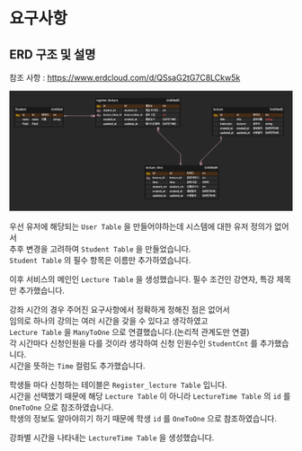 # 요구사항

## ERD 구조 및 설명

참조 사항 : https://www.erdcloud.com/d/QSsaG2tG7C8LCkw5k

![img_1.png](img_1.png)

우선 유저에 해당되는 `User Table` 을 만들어야하는데 시스템에 대한 유저 정의가 없어서  
추후 변경을 고려하여 `Student Table` 을 만들었습니다.  
`Student Table` 의 필수 항목은 이름만 추가하였습니다.

이후 서비스의 메인인 `Lecture Table` 을 생성했습니다.
필수 조건인 강연자, 특강 제목 만 추가했습니다.

강좌 시간의 경우 주어진 요구사항에서 정확하게 정해진 점은 없어서    
임의로 하나의 강의는 여러 시간을 갖을 수 있다고 생각하였고    
`Lecture Table` 을 `ManyToOne` 으로 연결했습니다.(논리적 관계도만 연결)  
각 시간마다 신청인원을 다를 것이라 생각하여 신청 인원수인 `StudentCnt` 를 추가했습니다.  
시간을 뜻하는 `Time` 컬럼도 추가했습니다.

학생들 마다 신청하는 테이블은 `Register_lecture Table` 입니다.  
시간을 선택했기 때문에 해당 `Lecture Table` 이 아니라 `LectureTime Table` 의 `id` 를 `OneToOne` 으로 참조하였습니다.    
학생의 정보도 알아야히기 하기 때문에 학생 `id` 를 `OneToOne` 으로 참조하였습니다.

강좌별 시간을 나타내는 `LectureTime Table` 을 생성했습니다.
